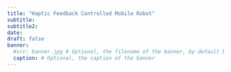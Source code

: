 ```yaml
---
title: "Haptic Feedback Controlled Mobile Robot"
subtitle:
subtitle2:
date:
draft: false
banner:
  #src: banner.jpg # Optional, the filename of the banner, by default banner.jpg
  caption: # Optional, the caption of the banner
---
```

